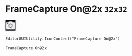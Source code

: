# FrameCapture On@2x `32x32`
<img src="/img/FrameCapture%20On.png" width=32 height=32>

``` CSharp
EditorGUIUtility.IconContent("FrameCapture On@2x")
```
```
FrameCapture On@2x
```
